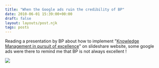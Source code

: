 ```yaml
---
title: "When the Google ads ruin the credibility of BP"
date: 2010-06-01 15:39:00+00:00
draft: false
layout: layouts/post.njk
tags: posts
---
```


Reading a presentation by BP about how to implement "[Knowledge Management in pursuit of excellence](http://www.slideshare.net/whatidiscover/bp-knowledge-management)" on slideshare website, some google ads were there to remind me that BP is not always excellent !  
  
  


[![](http://rookery5.aviary.com/storagev12/4118500/4118931_dc7b_625x625.jpg)
](http://rookery5.aviary.com/storagev12/4118500/4118931_dc7b_625x625.jpg)
